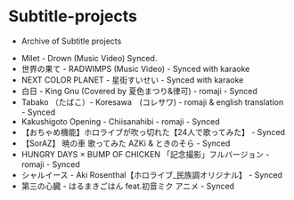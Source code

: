 # Subtitle-projects
* Archive of Subtitle projects

- Milet - Drown (Music Video) Synced.
- 世界の果て - RADWIMPS (Music Video) - Synced with karaoke
- NEXT COLOR PLANET - 星街すいせい - Synced with karaoke
- 白日 - King Gnu (Covered by 夏色まつり&律可) - romaji - Synced
- Tabako （たばこ）-  Koresawa　(コレサワ) - romaji & english translation - Synced
- Kakushigoto Opening - Chiisanahibi - romaji - Synced
- 【おちゃめ機能】ホロライブが吹っ切れた【24人で歌ってみた】 - Synced
- 【SorAZ】 暁の車 歌ってみた AZKi & ときのそら - Synced
- HUNGRY DAYS × BUMP OF CHICKEN 「記念撮影」フルバージョン - romaji - Synced
- シャルイース - Aki Rosenthal【ホロライブ_民族調オリジナル】 - Synced
- 第三の心臓 - はるまきごはん feat.初音ミク アニメ - Synced
